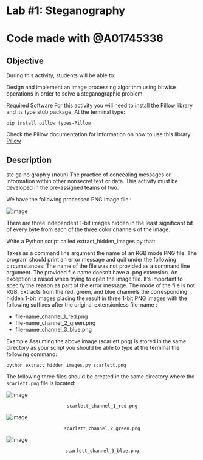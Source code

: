 # Lab #1: Steganography
# Code made with @A01745336


## <b>Objective</b>
During this activity, students will be able to:

Design and implement an image processing algorithm using bitwise operations in order to solve a steganographic problem.

Required Software
For this activity you will need to install the Pillow library and its type stub package. At the terminal type:

`pip install pillow types-Pillow`

Check the Pillow documentation for information on how to use this library.
[Pillow](https://pillow.readthedocs.io/en/stable/)

## Description

ste·ga·no·graph·y (noun)
The practice of concealing messages or information within other nonsecret text or data.
This activity must be developed in the pre-assigned teams of two.

We have the following processed PNG image file :

![image](https://user-images.githubusercontent.com/84719490/186957996-741144cf-d589-44b6-a36f-7c5645499a2c.png)


There are three independent 1-bit images hidden in the least significant bit of every byte from each of the three color channels of the image.

Write a Python script called extract_hidden_images.py that:

Takes as a command line argument the name of an RGB mode PNG file. The program should print an error message and quit under the following circumstances:
The name of the file was not provided as a command line argument.
The provided file name doesn’t have a .png extension.
An exception is raised when trying to open the image file. It’s important to specify the reason as part of the error message.
The mode of the file is not RGB.
Extracts from the red, green, and blue channels the corresponding hidden 1-bit images placing the result in three 1-bit PNG images with the following suffixes after the original extensionless file-name :
- file-name_channel_1_red.png
- file-name_channel_2_green.png
- file-name_channel_3_blue.png

Example
Assuming the above image (scarlett.png) is stored in the same directory as your script you should be able to type at the terminal the following command:

`python extract_hidden_images.py scarlett.png`

The following three files should be created in the same directory where the `scarlett.png` file is located:

![image](https://user-images.githubusercontent.com/84719490/186956021-2faf5b7b-7cee-4d03-8174-205f531a3e16.png) <p align="center"> `scarlett_channel_1_red.png` </p>

![image](https://user-images.githubusercontent.com/84719490/186956099-c76cd335-b4d7-4279-96b0-0410ea86405d.png) <p align="center"> `scarlett_channel_2_green.png` </p>

![image](https://user-images.githubusercontent.com/84719490/186956157-7e191560-f66c-4139-8b9f-0a08bb3dfce4.png) <p align="center">`scarlett_channel_3_blue.png` </p>


